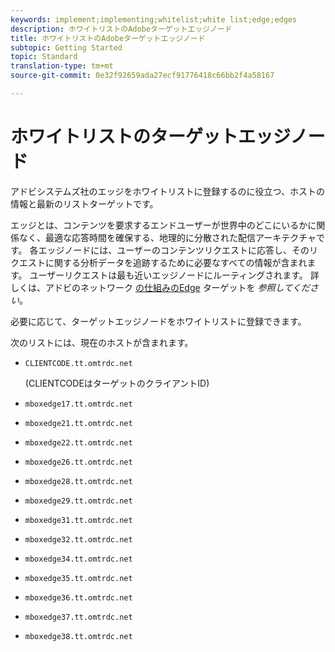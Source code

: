 ```yaml
---
keywords: implement;implementing;whitelist;white list;edge;edges
description: ホワイトリストのAdobeターゲットエッジノード
title: ホワイトリストのAdobeターゲットエッジノード
subtopic: Getting Started
topic: Standard
translation-type: tm+mt
source-git-commit: 0e32f92659ada27ecf91776418c66bb2f4a58167

---
```



# ホワイトリストのターゲットエッジノード

アドビシステムズ社のエッジをホワイトリストに登録するのに役立つ、ホストの情報と最新のリストターゲットです。

エッジとは、コンテンツを要求するエンドユーザーが世界中のどこにいるかに関係なく、最適な応答時間を確保する、地理的に分散された配信アーキテクチャです。 各エッジノードには、ユーザーのコンテンツリクエストに応答し、そのリクエストに関する分析データを追跡するために必要なすべての情報が含まれます。 ユーザーリクエストは最も近いエッジノードにルーティングされます。 詳しくは、アドビのネットワーク [の仕組みのEdge](/help/c-intro/how-target-works.md#concept_0AE2ED8E9DE64288A8B30FCBF1040934) ターゲットを *参照してください*。

必要に応じて、ターゲットエッジノードをホワイトリストに登録できます。

次のリストには、現在のホストが含まれます。

* `CLIENTCODE.tt.omtrdc.net`

   (CLIENTCODEはターゲットのクライアントID)

* `mboxedge17.tt.omtrdc.net`
* `mboxedge21.tt.omtrdc.net`
* `mboxedge22.tt.omtrdc.net`
* `mboxedge26.tt.omtrdc.net`
* `mboxedge28.tt.omtrdc.net`
* `mboxedge29.tt.omtrdc.net`
* `mboxedge31.tt.omtrdc.net`
* `mboxedge32.tt.omtrdc.net`
* `mboxedge34.tt.omtrdc.net`
* `mboxedge35.tt.omtrdc.net`
* `mboxedge36.tt.omtrdc.net`
* `mboxedge37.tt.omtrdc.net`
* `mboxedge38.tt.omtrdc.net`